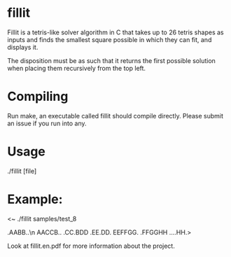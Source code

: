 # fillit
Fillit is a tetris-like solver algorithm in C that takes up to 26 tetris shapes as inputs and finds the smallest square possible in which they can fit, and displays it.

The disposition must be as such that it returns the first possible solution when placing them recursively from the top left.

# Compiling
Run make, an executable called fillit should compile directly. Please submit an issue if you run into any.

# Usage
./fillit [file]

# Example:

<~ ./fillit samples/test_8

.AABB..\n
AACCB..
.CC.BDD
.EE.DD.
EEFFGG.
.FFGGHH
....HH.>

Look at fillit.en.pdf for more information about the project.
